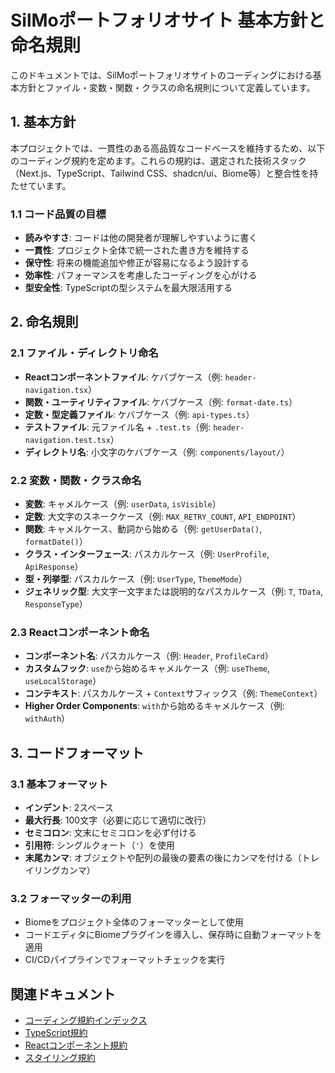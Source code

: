 # SilMoポートフォリオサイト 基本方針と命名規則

このドキュメントでは、SilMoポートフォリオサイトのコーディングにおける基本方針とファイル・変数・関数・クラスの命名規則について定義しています。

## 1. 基本方針

本プロジェクトでは、一貫性のある高品質なコードベースを維持するため、以下のコーディング規約を定めます。これらの規約は、選定された技術スタック（Next.js、TypeScript、Tailwind CSS、shadcn/ui、Biome等）と整合性を持たせています。

### 1.1 コード品質の目標

- **読みやすさ**: コードは他の開発者が理解しやすいように書く
- **一貫性**: プロジェクト全体で統一された書き方を維持する
- **保守性**: 将来の機能追加や修正が容易になるよう設計する
- **効率性**: パフォーマンスを考慮したコーディングを心がける
- **型安全性**: TypeScriptの型システムを最大限活用する

## 2. 命名規則

### 2.1 ファイル・ディレクトリ命名

- **Reactコンポーネントファイル**: ケバブケース（例: `header-navigation.tsx`）
- **関数・ユーティリティファイル**: ケバブケース（例: `format-date.ts`）
- **定数・型定義ファイル**: ケバブケース（例: `api-types.ts`）
- **テストファイル**: 元ファイル名 + `.test.ts`（例: `header-navigation.test.tsx`）
- **ディレクトリ名**: 小文字のケバブケース（例: `components/layout/`）

### 2.2 変数・関数・クラス命名

- **変数**: キャメルケース（例: `userData`, `isVisible`）
- **定数**: 大文字のスネークケース（例: `MAX_RETRY_COUNT`, `API_ENDPOINT`）
- **関数**: キャメルケース、動詞から始める（例: `getUserData()`, `formatDate()`）
- **クラス・インターフェース**: パスカルケース（例: `UserProfile`, `ApiResponse`）
- **型・列挙型**: パスカルケース（例: `UserType`, `ThemeMode`）
- **ジェネリック型**: 大文字一文字または説明的なパスカルケース（例: `T`, `TData`, `ResponseType`）

### 2.3 Reactコンポーネント命名

- **コンポーネント名**: パスカルケース（例: `Header`, `ProfileCard`）
- **カスタムフック**: `use`から始めるキャメルケース（例: `useTheme`, `useLocalStorage`）
- **コンテキスト**: パスカルケース + `Context`サフィックス（例: `ThemeContext`）
- **Higher Order Components**: `with`から始めるキャメルケース（例: `withAuth`）

## 3. コードフォーマット

### 3.1 基本フォーマット

- **インデント**: 2スペース
- **最大行長**: 100文字（必要に応じて適切に改行）
- **セミコロン**: 文末にセミコロンを必ず付ける
- **引用符**: シングルクォート（`'`）を使用
- **末尾カンマ**: オブジェクトや配列の最後の要素の後にカンマを付ける（トレイリングカンマ）

### 3.2 フォーマッターの利用

- Biomeをプロジェクト全体のフォーマッターとして使用
- コードエディタにBiomeプラグインを導入し、保存時に自動フォーマットを適用
- CI/CDパイプラインでフォーマットチェックを実行

## 関連ドキュメント

- [コーディング規約インデックス](./index.md)
- [TypeScript規約](./TypeScript規約.md)
- [Reactコンポーネント規約](./Reactコンポーネント規約.md)
- [スタイリング規約](./スタイリング規約.md) 